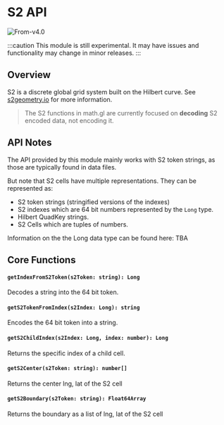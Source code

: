 # S2 API

<p class="badges">
  <img src="https://img.shields.io/badge/From-v4.0-blue.svg?style=flat-square" alt="From-v4.0" />
</p>

:::caution
This module is still experimental. It may have issues and functionality may change in minor releases.
:::

## Overview

S2 is a discrete global grid system built on the Hilbert curve.
See [s2geometry.io](https://s2geometry.io/) for more information.

> The S2 functions in math.gl are currently focused on **decoding** S2 encoded data, not encoding it.

## API Notes

The API provided by this module mainly works with S2 token strings, 
as those are typically found in data files.

But note that S2 cells have multiple representations. They can be represented as:
- S2 token strings (stringified versions of the indexes)
- S2 indexes which are 64 bit numbers represented by the `Long` type.
- Hilbert QuadKey strings.
- S2 Cells which are tuples of numbers.

Information on the the Long data type can be found here: TBA

## Core Functions

#### `getIndexFromS2Token(s2Token: string): Long`

Decodes a string into the 64 bit token. 

#### `getS2TokenFromIndex(s2Index: Long): string`

Encodes the 64 bit token into a string.

#### `getS2ChildIndex(s2Index: Long, index: number): Long`

Returns the specific index of a child cell.

#### `getS2Center(s2Token: string): number[]`

Returns the center lng, lat of the S2 cell

#### `getS2Boundary(s2Token: string): Float64Array`

Returns the boundary as a list of lng, lat of the S2 cell
